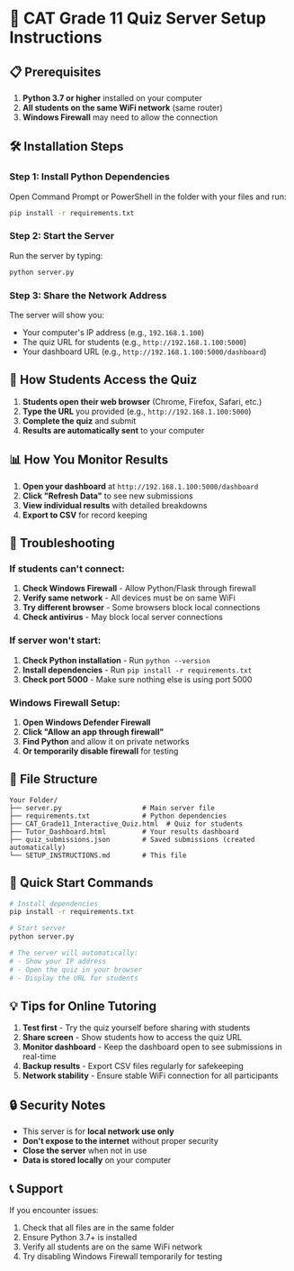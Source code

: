# 🚀 CAT Grade 11 Quiz Server Setup Instructions

## 📋 Prerequisites

1. **Python 3.7 or higher** installed on your computer
2. **All students on the same WiFi network** (same router)
3. **Windows Firewall** may need to allow the connection

## 🛠️ Installation Steps

### Step 1: Install Python Dependencies
Open Command Prompt or PowerShell in the folder with your files and run:

```bash
pip install -r requirements.txt
```

### Step 2: Start the Server
Run the server by typing:

```bash
python server.py
```

### Step 3: Share the Network Address
The server will show you:
- Your computer's IP address (e.g., `192.168.1.100`)
- The quiz URL for students (e.g., `http://192.168.1.100:5000`)
- Your dashboard URL (e.g., `http://192.168.1.100:5000/dashboard`)

## 📱 How Students Access the Quiz

1. **Students open their web browser** (Chrome, Firefox, Safari, etc.)
2. **Type the URL** you provided (e.g., `http://192.168.1.100:5000`)
3. **Complete the quiz** and submit
4. **Results are automatically sent** to your computer

## 📊 How You Monitor Results

1. **Open your dashboard** at `http://192.168.1.100:5000/dashboard`
2. **Click "Refresh Data"** to see new submissions
3. **View individual results** with detailed breakdowns
4. **Export to CSV** for record keeping

## 🔧 Troubleshooting

### If students can't connect:
1. **Check Windows Firewall** - Allow Python/Flask through firewall
2. **Verify same network** - All devices must be on same WiFi
3. **Try different browser** - Some browsers block local connections
4. **Check antivirus** - May block local server connections

### If server won't start:
1. **Check Python installation** - Run `python --version`
2. **Install dependencies** - Run `pip install -r requirements.txt`
3. **Check port 5000** - Make sure nothing else is using port 5000

### Windows Firewall Setup:
1. **Open Windows Defender Firewall**
2. **Click "Allow an app through firewall"**
3. **Find Python** and allow it on private networks
4. **Or temporarily disable firewall** for testing

## 📁 File Structure
```
Your Folder/
├── server.py                    # Main server file
├── requirements.txt             # Python dependencies
├── CAT_Grade11_Interactive_Quiz.html  # Quiz for students
├── Tutor_Dashboard.html         # Your results dashboard
├── quiz_submissions.json        # Saved submissions (created automatically)
└── SETUP_INSTRUCTIONS.md        # This file
```

## 🎯 Quick Start Commands

```bash
# Install dependencies
pip install -r requirements.txt

# Start server
python server.py

# The server will automatically:
# - Show your IP address
# - Open the quiz in your browser
# - Display the URL for students
```

## 💡 Tips for Online Tutoring

1. **Test first** - Try the quiz yourself before sharing with students
2. **Share screen** - Show students how to access the quiz URL
3. **Monitor dashboard** - Keep the dashboard open to see submissions in real-time
4. **Backup results** - Export CSV files regularly for safekeeping
5. **Network stability** - Ensure stable WiFi connection for all participants

## 🔒 Security Notes

- This server is for **local network use only**
- **Don't expose to the internet** without proper security
- **Close the server** when not in use
- **Data is stored locally** on your computer

## 📞 Support

If you encounter issues:
1. Check that all files are in the same folder
2. Ensure Python 3.7+ is installed
3. Verify all students are on the same WiFi network
4. Try disabling Windows Firewall temporarily for testing 